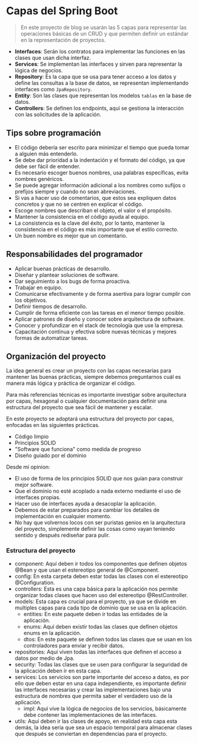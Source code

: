 # Capas del Spring Boot

> En este proyecto de blog se usarán las 5 capas para representar las operaciones básicas de un CRUD y que permiten definir un estándar en la representación de proyectos.

- **Interfaces**: Serán los contratos para implementar las funciones en las clases que usan dicha interfaz.
- **Services**: Se implementan las interfaces y sirven para representar la lógica de negocios.
- **Repository**: Es la capa que se usa para tener acceso a los datos y define las consultas a la base de datos, se representan implementando interfaces como `JpaRepository`.
- **Entity**: Son las clases que representan los modelos `tablas` en la base de datos.
- **Controllers**: Se definen los endpoints, aquí se gestiona la interacción con las solicitudes de la aplicación.

## Tips sobre programación

- El código debería ser escrito para minimizar el tiempo que pueda tomar a alguien más entenderlo.
- Se debe dar prioridad a la indentación y el formato del código, ya que debe ser fácil de entender.
- Es necesario escoger buenos nombres, usa palabras específicas, evita nombres genéricos.
- Se puede agregar información adicional a los nombres como sufijos o prefijos siempre y cuando no sean abreviaciones.
- Si vas a hacer uso de comentarios, que estos sea expliquen datos concretos y que no se centren en explicar el código.
- Escoge nombres que describan el objeto, el valor o el propósito.
- Mantener la consistencia en el código ayuda al equipo.
- La consistencia es la clave del éxito, por lo tanto, mantener la consistencia en el código es más importante que el estilo correcto.
- Un buen nombre es mejor que un comentario.

## Responsabilidades del programador

- Aplicar buenas prácticas de desarrollo.
- Diseñar y plantear soluciones de software.
- Dar seguimiento a los bugs de forma proactiva.
- Trabajar en equipo.
- Comunicarse efectivamente y de forma asertiva para lograr cumplir con los objetivos.
- Definir tiempos de desarrollo.
- Cumplir de forma eficiente con las tareas en el menor tiempo posible.
- Aplicar patrones de diseño y conocer sobre arquitectura de software.
- Conocer y profundizar en el stack de tecnología que use la empresa.
- Capacitación continua y efectiva sobre nuevas técnicas y mejores formas de automatizar tareas.

## Organización del proyecto

La idea general es crear un proyecto con las capas necesarias para mantener las buenas prácticas, siempre debemos preguntarnos cuál es manera más lógica y práctica de organizar el código.

Para más referencias técnicas es importante investigar sobre arquitectura por capas, hexagonal o cualquier documentación para definir una estructura del proyecto que sea fácil de mantener y escalar.

En este proyecto se adoptará una estructura del proyecto por capas, enfocadas en las siguientes prácticas.

- Código limpio
- Principios SOLID
- "Software que funciona" como medida de progreso
- Diseño guiado por el dominio

Desde mi opinion:

- El uso de forma de los principios SOLID que nos guían para construir mejor software.
- Que el dominio no esté acoplado a nada externo mediante el uso de interfaces propias.
- Hacer uso de interfaces ayuda a desacoplar la aplicación.
- Debemos de estar preparados para cambiar los detalles de implementación en cualquier momento.
- No hay que volvernos locos con ser puristas genios en la arquitectura del proyecto, simplemente definir las cosas como vayan teniendo sentido y después rediseñar para pulir.

### Estructura del proyecto

- component: Aquí deben ir todos los componentes que definen objetos @Bean y que usan el estereotipo general de @Component.
- config: En esta carpeta deben estar todas las clases con el estereotipo @Configuration.
- controllers: Esta es una capa básica para la aplicación nos permite organizar todas clases que hacen uso del estereotipo @RestController.
- models: Esta capa es crucial para el proyecto, ya que se divide en multiples capas para cada tipo de dominio que se usa en la aplicación.
  - entities: En este paquete deben ir todas las entidades de la aplicación.
  - enums: Aquí deben existir todas las clases que definen objetos enums en la aplicación.
  - dtos: En este paquete se definen todos las clases que se usan en los controladores para enviar y recibir datos.
- repositories: Aquí viven todas las interfaces que definen el acceso a datos por medio de Jpa. 
- security: Todas las clases que se usen para configurar la seguridad de la aplicación deben ir en esta capa.
- services: Los servicios son parte importante del acceso a datos, es por ello que deben estar en una capa independiente, es importante definir las interfaces necesarias y crear las implementaciones bajo una estructura de nombres que permita saber el verdadero uso de la aplicación.
  - impl: Aquí vive la lógica de negocios de los servicios, básicamente debe contener las implementaciones de las interfaces.
- utils: Aquí deben ir las clases de apoyo, en realidad esta capa esta demás, la idea seria que sea un espacio temporal para almacenar clases que después se conviertan en dependencias para el proyecto.